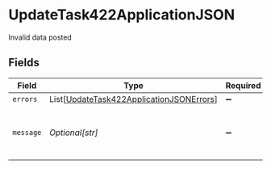 # UpdateTask422ApplicationJSON

Invalid data posted


## Fields

| Field                                                                                                     | Type                                                                                                      | Required                                                                                                  | Description                                                                                               | Example                                                                                                   |
| --------------------------------------------------------------------------------------------------------- | --------------------------------------------------------------------------------------------------------- | --------------------------------------------------------------------------------------------------------- | --------------------------------------------------------------------------------------------------------- | --------------------------------------------------------------------------------------------------------- |
| `errors`                                                                                                  | List[[UpdateTask422ApplicationJSONErrors](../../models/operations/updatetask422applicationjsonerrors.md)] | :heavy_minus_sign:                                                                                        | N/A                                                                                                       |                                                                                                           |
| `message`                                                                                                 | *Optional[str]*                                                                                           | :heavy_minus_sign:                                                                                        | N/A                                                                                                       | The given data was invalid.                                                                               |